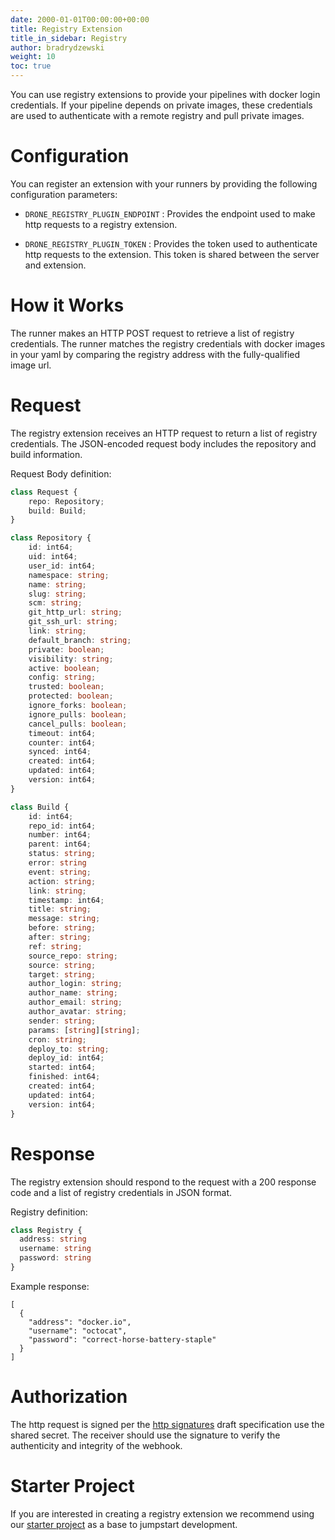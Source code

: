 ```yaml
---
date: 2000-01-01T00:00:00+00:00
title: Registry Extension
title_in_sidebar: Registry
author: bradrydzewski
weight: 10
toc: true
---
```


You can use registry extensions to provide your pipelines with docker login credentials. If your pipeline depends on private images, these credentials are used to authenticate with a remote registry and pull private images.

# Configuration

You can register an extension with your runners by providing the following configuration parameters:

* `DRONE_REGISTRY_PLUGIN_ENDPOINT`
  : Provides the endpoint used to make http requests to a registry extension.

* `DRONE_REGISTRY_PLUGIN_TOKEN`
  : Provides the token used to authenticate http requests to the extension. This token is shared between the server and extension.

# How it Works

The runner makes an HTTP POST request to retrieve a list of registry credentials. The runner matches the registry credentials with docker images in your yaml by comparing the registry address with the fully-qualified image url.

# Request

The registry extension receives an HTTP request to return a list of registry credentials. The JSON-encoded request body includes the repository and build information.

Request Body definition:

```typescript  {linenos=table}
class Request {
    repo: Repository;
    build: Build;
}
```

```typescript  {linenos=table}
class Repository {
    id: int64;
    uid: int64;
    user_id: int64;
    namespace: string;
    name: string;
    slug: string;
    scm: string;
    git_http_url: string;
    git_ssh_url: string;
    link: string;
    default_branch: string;
    private: boolean;
    visibility: string;
    active: boolean;
    config: string;
    trusted: boolean;
    protected: boolean;
    ignore_forks: boolean;
    ignore_pulls: boolean;
    cancel_pulls: boolean;
    timeout: int64;
    counter: int64;
    synced: int64;
    created: int64;
    updated: int64;
    version: int64;
}
```

```typescript  {linenos=table}
class Build {
    id: int64;
    repo_id: int64;
    number: int64;
    parent: int64;
    status: string;
    error: string
    event: string;
    action: string;
    link: string;
    timestamp: int64;
    title: string;
    message: string;
    before: string;
    after: string;
    ref: string;
    source_repo: string;
    source: string;
    target: string;
    author_login: string;
    author_name: string;
    author_email: string;
    author_avatar: string;
    sender: string;
    params: [string][string];
    cron: string;
    deploy_to: string;
    deploy_id: int64;
    started: int64;
    finished: int64;
    created: int64;
    updated: int64;
    version: int64;
}
```

# Response

The registry extension should respond to the request with a 200 response code and a list of registry credentials in JSON format.

Registry definition:

```typescript  {linenos=table}
class Registry {
  address: string
  username: string
  password: string
}
```

Example response:

```
[
  {
    "address": "docker.io",
    "username": "octocat",
    "password": "correct-horse-battery-staple"
  }
]
```

# Authorization

The http request is signed per the [http signatures](https://tools.ietf.org/html/draft-cavage-http-signatures-10) draft specification use the shared secret. The receiver should use the signature to verify the authenticity and integrity of the webhook.

# Starter Project

If you are interested in creating a registry extension we recommend using our [starter project](https://github.com/drone/boilr-registry) as a base to jumpstart development.
